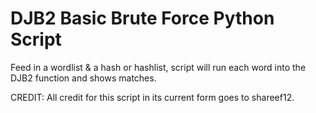 DJB2 Basic Brute Force Python Script
======

Feed in a wordlist & a hash or hashlist, script will run each word into the DJB2 function and shows matches.

CREDIT:
All credit for this script in its current form goes to shareef12.
